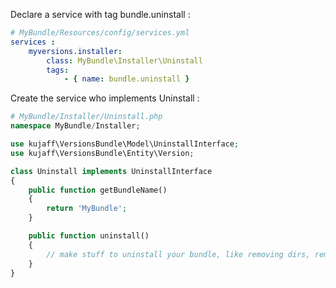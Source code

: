 Declare a service with tag bundle.uninstall :

```yml
# MyBundle/Resources/config/services.yml
services :
    myversions.installer:
        class: MyBundle\Installer\Uninstall
        tags:
            - { name: bundle.uninstall }
```

Create the service who implements Uninstall :

```php
# MyBundle/Installer/Uninstall.php
namespace MyBundle/Installer;

use kujaff\VersionsBundle\Model\UninstallInterface;
use kujaff\VersionsBundle\Entity\Version;

class Uninstall implements UninstallInterface
{
    public function getBundleName()
    {
        return 'MyBundle';
    }

    public function uninstall()
    {
        // make stuff to uninstall your bundle, like removing dirs, removing database tables, etc
    }
}
```